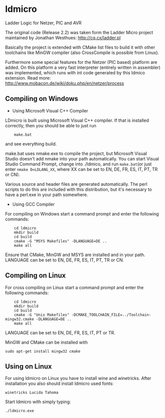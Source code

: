 ldmicro
=======

Ladder Logic for Netzer, PIC and AVR

The original code (Release 2.2) was taken form the Ladder Micro project maintained by Jonathan Westhues: http://cq.cx/ladder.pl

Basically the project is extended with CMake list files to build it with other toolchains like MinGW compiler (also CrossCompile is possible from Linux).

Furthermore some special features for the Netzer (PIC based) platform are added. On this platform a very fast  interpreter (entirely written in assembler) was implemented, which runs with int code generated by this ldmico extension. Read more: http://www.mobacon.de/wiki/doku.php/en/netzer/process


Compiling on Windows
--------------------

* Using Microsoft Visual C++ Compiler

LDmicro is built using Microsoft Visual C++ compiler. If that is installed correctly, then you should be able to just run

```
    make.bat
```

and see everything build.

make.bat uses nmake.exe to compile the project, but Microsoft Visual Studio doesn't add nmake into your path automatically. You can start Visual Studio Command Prompt, change into ./ldmico, and run ```make.bat```(or just enter ```nmake D=LDLANG_XX```, where XX can be set to EN, DE, FR, ES, IT, PT, TR or CN).

Various source and header files are generated automatically. The perl scripts to do this are included with this distribution, but it's necessary to have a perl.exe in your path somewhere.

* Using GCC Compiler 

For compiling on Windows start a command prompt and enter the following commands:

```
    cd ldmicro
    mkdir build
    cd build
    cmake -G "MSYS Makefiles" -DLANGUAGE=DE ..
    make all
```

Ensure that CMake, MinGW and MSYS are installed and in your path.
LANGUAGE can be set to EN, DE, FR, ES, IT, PT, TR or CN.


Compiling on Linux
------------------

For cross compiling on Linux start a command prompt and enter the following commands:

```
    cd ldmicro
    mkdir build
    cd build
    cmake -G "Unix Makefiles" -DCMAKE_TOOLCHAIN_FILE=../Toolchain-mingw32.cmake -DLANGUAGE=DE ..
    make all
```

LANGUAGE can be set to EN, DE, FR, ES, IT, PT or TR.

MinGW and CMake can be installed with 

    sudo apt-get install mingw32 cmake
    
 
Using on Linux
--------------

For using ldmicro on Linux you have to install wine and winetricks.
After installation you also should install ldmicro used fonts:

    winetricks Lucida Tahoma

Start ldmicro with simply typing:

    ./ldmicro.exe



